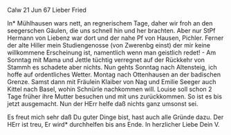  Calw 21 Jun 67
Lieber Fried

In* Mühlhausen wars nett, an regnerischem Tage, daher wir froh an den seegerschen Gäulen, die uns schnell hin und her brachten. Aber nur StPf Hermann von Liebenz war dort und der nahe Pf von Hausen, Pichler. Ferner der alte Hiller mein Studiengenosse (von Zwerenbg einst) der mir keine willkommene Erscheinung ist, namentlich wenn man geistlich redet! - Am Sonntag mit Mama und Jettle tüchtig verregnet auf der Rückkehr von Stammh es schadete aber nichts. Nun gehts Sonntag nach Altensteig, ich hoffe auf ordentliches Wetter. Montag nach Ottenhausen an der badischen Grenze. Samst dann mit Fräulein Klaiber von Nag und Emilie Seeger auch Kittel nach Basel, wohin Schnürle nachkommen will. Louise soll schon 2 Tage früher ihre Mutter besuchen und mit uns zurückkommen. So ist es bis jetzt ausgemacht. Nun der HErr helfe daß nichts ganz umsonst sei.

Es freut mich sehr daß Du guter Dinge bist, hast auch alle Gründe dazu. Der HErr ist treu, Er wird* durchhelfen bis ans Ende. In herzlicher Liebe  Dein V.
